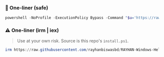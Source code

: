 ### 🔧 One-liner (safe)
```powershell
powershell -NoProfile -ExecutionPolicy Bypass -Command "$u='https://raw.githubusercontent.com/rayhanbiswasbd/RAYHAN-Windows-Helper/main/scripts/RAYHAN_Windows_Helper.cmd'; $p=Join-Path $env:TEMP 'RAYHAN_Windows_Helper.cmd'; Invoke-WebRequest -UseBasicParsing -Uri $u -OutFile $p; Start-Process -Verb RunAs -FilePath $p"
```

### ⚠️ One-liner (irm | iex)
> Use at your own risk. Source is this repo's `install.ps1`.
```powershell
irm https://raw.githubusercontent.com/rayhanbiswasbd/RAYHAN-Windows-Helper/main/install.ps1 | iex
```
